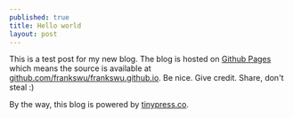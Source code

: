```yaml
---
published: true
title: Hello world
layout: post
---
```

This is a test post for my new blog. The blog is hosted on [Github Pages](http://pages.github.com/) which means the source is available at [github.com/frankswu/frankswu.github.io](http://github.com/frankswu/frankswu.github.io). Be nice. Give credit. Share, don't steal :)

By the way, this blog is powered by [tinypress.co](https://tinypress.co).